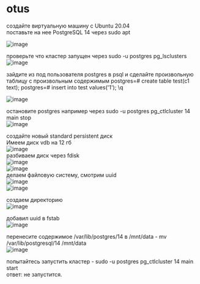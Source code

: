 # otus
создайте виртуальную машину c Ubuntu 20.04    
поставьте на нее PostgreSQL 14 через sudo apt   
   
![image](https://user-images.githubusercontent.com/108919955/180815689-f507c34a-4ec6-4ba5-9cef-77db0b1b314c.png)

проверьте что кластер запущен через sudo -u postgres pg_lsclusters   
![image](https://user-images.githubusercontent.com/108919955/180816060-873e3eec-95d5-463a-9c83-806ac5240bfd.png)
   
зайдите из под пользователя postgres в psql и сделайте произвольную таблицу с произвольным содержимым postgres=# create table test(c1 text); postgres=# insert into test values('1'); \q   

![image](https://user-images.githubusercontent.com/108919955/180816773-5ff0cecc-0057-4356-9567-fd69bf207e17.png)
   
остановите postgres например через sudo -u postgres pg_ctlcluster 14 main stop   
![image](https://user-images.githubusercontent.com/108919955/180817710-6bb6c8b6-a158-4112-b163-0112f732fd05.png)
   
создайте новый standard persistent диск   
Имеем диск vdb на 12 гб   
![image](https://user-images.githubusercontent.com/108919955/180818947-cc1e79f2-19db-4992-955e-f484f488f787.png)   
разбиваем диск через fdisk  
![image](https://user-images.githubusercontent.com/108919955/180821724-85c5dd05-be26-4865-a2c2-a77d73f9841d.png)   
![image](https://user-images.githubusercontent.com/108919955/180821788-04c5aabf-86df-4847-88db-37687b295d74.png)   
делаем файловую систему, смотрим uuid   
![image](https://user-images.githubusercontent.com/108919955/180824439-1ddc001c-2840-4409-a82f-497903170cf7.png)   
![image](https://user-images.githubusercontent.com/108919955/180824984-e56437bb-4d07-4933-a13a-958a623b6ab2.png)
   
создаем директорию   
![image](https://user-images.githubusercontent.com/108919955/180826102-dccce3f9-8d8a-4adc-bd43-710341136039.png)
   
добавил uuid в fstab   
![image](https://user-images.githubusercontent.com/108919955/180828434-3bd6d800-ab97-4b36-802f-94fb845191d5.png)   
   
перенесите содержимое /var/lib/postgres/14 в /mnt/data - mv /var/lib/postgresql/14 /mnt/data   
![image](https://user-images.githubusercontent.com/108919955/180829397-8c4b5bde-3324-4942-a75b-60cabbfb2450.png)   
   
попытайтесь запустить кластер - sudo -u postgres pg_ctlcluster 14 main start   
ответ: не запустится.


